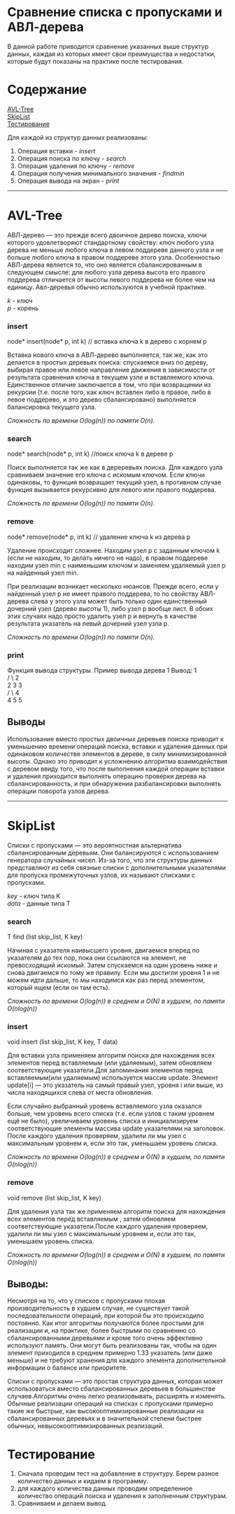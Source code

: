 # Сравнение списка с пропусками и АВЛ-дерева

В данной работе приводится сравнение указанных выше структур данных, каждая из которых имеет свои преимущества и недостатки, которые будут показаны на практике после тестирования.

# Содержание
[AVL-Tree](https://github.com/anastasiya0304/Structures/blob/master/Create%20AVL-Tree.cpp)  
[SkipList](https://github.com/anastasiya0304/Structures/blob/master/Skiplist.cpp)  
[Тестирование](#test)

Для каждой из структур данных реализованы:

1. Операция вставки - *insert*
2. Операция поиска по ключу - *search*
3. Операция удаления по ключу - *remove*
4. Операция получения минимального значения - *findmin*
5. Операция вывода на экран - *print*

******
# AVL-Tree

АВЛ-дерево — это прежде всего двоичное дерево поиска, ключи которого удовлетворяют стандартному свойству: ключ любого узла дерева не меньше любого ключа в левом поддереве данного узла и не больше любого ключа в правом поддереве этого узла. Особенностью АВЛ-дерева является то, что оно является сбалансированным в следующем смысле: для любого узла дерева высота его правого поддерева отличается от высоты левого поддерева не более чем на единицу. Авл-деревья обычно используются в учебной практике.

*k* - ключ  
*p* - корень  

### insert

node* insert(node* p, int k) // вставка ключа k в дерево с корнем p

Вставка нового ключа в АВЛ-дерево выполняется, так же, как это делается в простых деревьях поиска: спускаемся вниз по дереву, выбирая правое или левое направление движения в зависимости от результата сравнения ключа в текущем узле и вставляемого ключа. Единственное отличие заключается в том, что при возвращении из рекурсии (т.е. после того, как ключ вставлен либо в правое, либо в левое поддерево, и это дерево сбалансировано) выполняется балансировка текущего узла.

*Сложность по времени O(log(n)) по памяти O(n).*

### search

node* search(node* p, int k) //поиск ключа k в дереве p

Поиск выполняется так же как в дереревьях поиска. Для каждого узла сравниваем значение его ключа с искомым ключом. Если ключи одинаковы, то функция возвращает текущий узел, в противном случае функция вызывается рекурсивно для левого или правого поддерева.

*Сложность по времени O(log(n)) по памяти O(n).*

### remove

node* remove(node* p, int k) // удаление ключа k из дерева p

Удаление происходит сложнее. Находим узел p с заданным ключом k (если не находим, то делать ничего не надо), в правом поддереве находим узел min с наименьшим ключом и заменяем удаляемый узел p на найденный узел min.

При реализации возникает несколько нюансов. Прежде всего, если у найденный узел p не имеет правого поддерева, то по свойству АВЛ-дерева слева у этого узла может быть только один единственный дочерний узел (дерево высоты 1), либо узел p вообще лист. В обоих этих случаях надо просто удалить узел p и вернуть в качестве результата указатель на левый дочерний узел узла p.

*Сложность по времени O(log(n)) по памяти O(n).*

### print

Функция вывода структуры. Пример вывода дерева
        1               Вывод:  1   
       / \                         2  
      2   3                        3           
         /  \                          4  
        4     5                        5  
        
## Выводы

Использование вместо простых двоичных деревьев поиска приводит к уменьшению времени операций поиска, вставки и удаления данных при одинаковом количестве элементов в дереве, в силу минимизированной высоты. Однако это приводит к усложнению алгоритма взаимодействия с деревом ввиду того, что после выполнения каждой операции вставки и удаления приходится выполнять операцию проверки дерева на сбалансированность, и при обнаружении разбалансировки выполнять операции поворота узлов дерева.

*****

# SkipList

Списки с пропусками — это вероятностная альтернатива сбалансированным деревьям. Они балансируются с использованием генератора случайных чисел. Из-за того, что эти структуры данных представляют из себя связные списки с дополнительными указателями для пропуска промежуточных узлов, их называют списками с пропусками.

*key* - ключ типа K  
*data* - данные типа T  

### search

T find (list skip_list, K key)

Начиная с указателя наивысшего уровня, двигаемся вперед по указателям до тех пор, пока они ссылаются на элемент, не превосходящий искомый. Затем спускаемся на один уровень ниже и снова двигаемся по тому же правилу. Если мы достигли уровня 1 и не можем идти дальше, то мы находимся как раз перед элементом, который ищем (если он там есть).

*Сложность по времени O(log(n)) в среднем и O(N) в худшем, по памяти O(nlog(n))*

### insert

void insert (list skip_list, K key, T data)

Для вставки узла применяем алгоритм поиска для нахождения всех элементов перед вставляемым (или удаляемым), затем обновляем соответствующие указатели.Для запоминания элементов перед вставляемым(или удаляемым) используется массив update. Элемент update[i] — это указатель на самый правый узел, уровня i или выше, из числа находящихся слева от места обновления.

Если случайно выбранный уровень вставляемого узла оказался больше, чем уровень всего списка (т.е. если узлов с таким уровнем ещё не было), увеличиваем уровень списка и инициализируем соответствующие элементы массива update указателями на заголовок. После каждого удаления проверяем, удалили ли мы узел с максимальным уровнем и, если это так, уменьшаем уровень списка.

*Сложность по времени O(log(n)) в среднем и O(N) в худшем, по памяти O(nlog(n))*

### remove

void remove (list skip_list, K key)

Для удаления узла так же применяем алгоритм поиска для нахождения всех элементов перед вставляемым , затем обновляем соответствующие указатели.После каждого удаления проверяем, удалили ли мы узел с максимальным уровнем и, если это так, уменьшаем уровень списка.

*Сложность по времени O(log(n)) в среднем и O(N) в худшем, по памяти O(nlog(n))*

## Выводы:

Несмотря на то, что у списков с пропусками плохая производительность в худшем случае, не существует такой последовательности операций, при которой бы это происходило постоянно. Как итог алгоритмы получаются более простыми для реализации и, на практике, более быстрыми по сравнению со сбалансированными деревьями и кроме того очень эффективно используют память. Они могут быть реализованы так, чтобы на один элемент приходился в среднем примерно 1.33 указатель (или даже меньше) и не требуют хранения для каждого элемента дополнительной информации о балансе или приоритете.

Списки с пропусками — это простая структура данных, которая может использоваться вместо сбалансированных деревьев в большинстве случаев.Алгоритмы очень легко реализовывать, расширять и изменять. Обычные реализации операций на списках с пропусками примерно такие же быстрые, как высокооптимизированные реализации на сбалансированных деревьях и в значительной степени быстрее обычных, невысокооптимизированных реализаций.
<a name="test"></a>
# Тестирование

1. Сначала проводим тест на добавление в структуру. Берем разное количество данных и кидаем в программу. 
2. для каждого количества данных проводим определенное количество операций поиска и удаления к заполненным структурам.
3. Сравниваем и делаем вывод.


